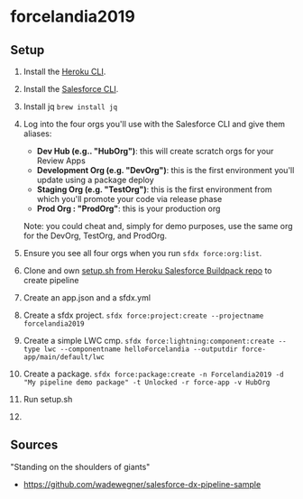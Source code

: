 # forcelandia2019

## Setup
1. Install the [Heroku CLI](https://devcenter.heroku.com/articles/heroku-cli).

1. Install the [Salesforce CLI](https://developer.salesforce.com/tools/sfdxcli).

1. Install jq `brew install jq`

1. Log into the four orgs you'll use with the Salesforce CLI and give them aliases:

    - **Dev Hub (e.g.. "HubOrg")**: this will create scratch orgs for your Review Apps
    - **Development Org (e.g. "DevOrg")**: this is the first environment you'll update using a package deploy
    - **Staging Org (e.g. "TestOrg")**: this is the first environment from which you'll promote your code via release phase
    - **Prod Org : "ProdOrg"**: this is your production org

    Note: you could cheat and, simply for demo purposes, use the same org for the DevOrg, TestOrg, and ProdOrg.

1. Ensure you see all four orgs when you run `sfdx force:org:list`.

1. Clone and own [setup.sh from Heroku Salesforce Buildpack repo](https://github.com/heroku/salesforce-buildpack/blob/master/scripts/setup.sh) to create pipeline

1. Create an app.json and a sfdx.yml 

1. Create a sfdx project. `sfdx force:project:create --projectname forcelandia2019`

1. Create a simple LWC cmp. `sfdx force:lightning:component:create --type lwc --componentname helloForcelandia --outputdir force-app/main/default/lwc`

1. Create a package. `sfdx force:package:create -n Forcelandia2019 -d "My pipeline demo package" -t Unlocked -r force-app -v HubOrg`

1. Run setup.sh

1. 

## Sources 
"Standing on the shoulders of giants"
* https://github.com/wadewegner/salesforce-dx-pipeline-sample